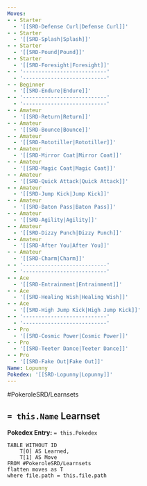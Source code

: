 ```yaml
---
Moves:
- - Starter
  - '[[SRD-Defense Curl|Defense Curl]]'
- - Starter
  - '[[SRD-Splash|Splash]]'
- - Starter
  - '[[SRD-Pound|Pound]]'
- - Starter
  - '[[SRD-Foresight|Foresight]]'
- - '---------------------------'
  - '---------------------------'
- - Beginner
  - '[[SRD-Endure|Endure]]'
- - '---------------------------'
  - '---------------------------'
- - Amateur
  - '[[SRD-Return|Return]]'
- - Amateur
  - '[[SRD-Bounce|Bounce]]'
- - Amateur
  - '[[SRD-Rototiller|Rototiller]]'
- - Amateur
  - '[[SRD-Mirror Coat|Mirror Coat]]'
- - Amateur
  - '[[SRD-Magic Coat|Magic Coat]]'
- - Amateur
  - '[[SRD-Quick Attack|Quick Attack]]'
- - Amateur
  - '[[SRD-Jump Kick|Jump Kick]]'
- - Amateur
  - '[[SRD-Baton Pass|Baton Pass]]'
- - Amateur
  - '[[SRD-Agility|Agility]]'
- - Amateur
  - '[[SRD-Dizzy Punch|Dizzy Punch]]'
- - Amateur
  - '[[SRD-After You|After You]]'
- - Amateur
  - '[[SRD-Charm|Charm]]'
- - '---------------------------'
  - '---------------------------'
- - Ace
  - '[[SRD-Entrainment|Entrainment]]'
- - Ace
  - '[[SRD-Healing Wish|Healing Wish]]'
- - Ace
  - '[[SRD-High Jump Kick|High Jump Kick]]'
- - '---------------------------'
  - '---------------------------'
- - Pro
  - '[[SRD-Cosmic Power|Cosmic Power]]'
- - Pro
  - '[[SRD-Teeter Dance|Teeter Dance]]'
- - Pro
  - '[[SRD-Fake Out|Fake Out]]'
Name: Lopunny
Pokedex: '[[SRD-Lopunny|Lopunny]]'
---
```


#PokeroleSRD/Learnsets

## `= this.Name` Learnset

**Pokedex Entry:** `= this.Pokedex`

```dataview
TABLE WITHOUT ID
    T[0] AS Learned,
    T[1] AS Move
FROM #PokeroleSRD/Learnsets
flatten moves as T
where file.path = this.file.path
```
